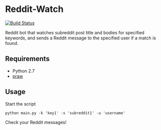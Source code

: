 Reddit-Watch
=========
[![Build Status](https://travis-ci.org/JMensch/reddit-watch.svg?branch=master)](https://travis-ci.org/JMensch/reddit-watch)

Reddit bot that watches subreddit post title and bodies for specified keywords, and sends a Reddit message to the specified user if a match is found.

Requirements
------------
* Python 2.7
* [praw](https://github.com/praw-dev/praw)

Usage
-----
Start the script
```
python main.py -k 'key1' -s 'subreddit1' -u 'username'
```
Check your Reddit messages!
